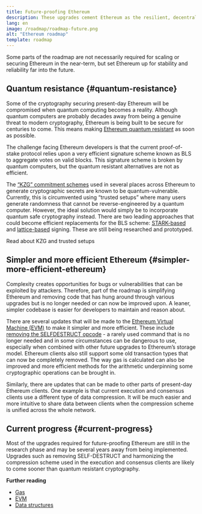 ```yaml
---
title: Future-proofing Ethereum
description: These upgrades cement Ethereum as the resilient, decentralized base layer for the future, whatever it may hold.
lang: en
image: /roadmap/roadmap-future.png
alt: "Ethereum roadmap"
template: roadmap
---
```


Some parts of the roadmap are not necessarily required for scaling or securing Ethereum in the near-term, but set Ethereum up for stability and reliability far into the future.

## Quantum resistance {#quantum-resistance}

Some of the cryptography securing present-day Ethereum will be compromised when quantum computing becomes a reality. Although quantum computers are probably decades away from being a genuine threat to modern cryptography, Ethereum is being built to be secure for centuries to come. This means making [Ethereum quantum resistant](https://consensys.net/blog/developers/how-will-quantum-supremacy-affect-blockchain/) as soon as possible.

The challenge facing Ethereum developers is that the current proof-of-stake protocol relies upon a very efficient signature scheme known as BLS to aggregate votes on valid blocks. This signature scheme is broken by quantum computers, but the quantum resistant alternatives are not as efficient.

The [“KZG” commitment schemes](/roadmap/danksharding/#what-is-kzg) used in several places across Ethereum to generate cryptographic secrets are known to be quantum-vulnerable. Currently, this is circumvented using “trusted setups” where many users generate randomness that cannot be reverse-engineered by a quantum computer. However, the ideal solution would simply be to incorporate quantum safe cryptography instead. There are two leading approaches that could become efficient replacements for the BLS scheme: [STARK-based](https://hackmd.io/@vbuterin/stark_aggregation) and [lattice-based](https://medium.com/asecuritysite-when-bob-met-alice/so-what-is-lattice-encryption-326ac66e3175) signing. These are still being researched and prototyped.

<ButtonLink variant="outline-color" to="/roadmap/danksharding#what-is-kzg"> Read about KZG and trusted setups</ButtonLink>

## Simpler and more efficient Ethereum {#simpler-more-efficient-ethereum}

Complexity creates opportunities for bugs or vulnerabilities that can be exploited by attackers. Therefore, part of the roadmap is simplifying Ethereum and removing code that has hung around through various upgrades but is no longer needed or can now be improved upon. A leaner, simpler codebase is easier for developers to maintain and reason about.

There are several updates that will be made to the [Ethereum Virtual Machine (EVM)](/developers/docs/evm) to make it simpler and more efficient. These include [removing the SELFDESTRUCT opcode](https://hackmd.io/@vbuterin/selfdestruct) - a rarely used command that is no longer needed and in some circumstances can be dangerous to use, especially when combined with other future upgrades to Ethereum’s storage model. Ethereum clients also still support some old transaction types that can now be completely removed. The way gas is calculated can also be improved and more efficient methods for the arithmetic underpinning some cryptographic operations can be brought in.

Similarly, there are updates that can be made to other parts of present-day Ethereum clients. One example is that current execution and consensus clients use a different type of data compression. It will be much easier and more intuitive to share data between clients when the compression scheme is unified across the whole network.

## Current progress {#current-progress}

Most of the upgrades required for future-proofing Ethereum are still in the research phase and may be several years away from being implemented. Upgrades such as removing SELF-DESTRUCT and harmonizing the compression scheme used in the execution and consensus clients are likely to come sooner than quantum resistant cryptography.

**Further reading**

- [Gas](/developers/docs/gas)
- [EVM](/developers/docs/evm)
- [Data structures](/developers/docs/data-structures-and-encoding)
